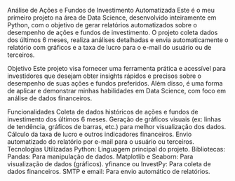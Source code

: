 Análise de Ações e Fundos de Investimento Automatizada
Este é o meu primeiro projeto na área de Data Science, desenvolvido inteiramente em Python, com o objetivo de gerar relatórios automatizados sobre o desempenho de ações e fundos de investimento. O projeto coleta dados dos últimos 6 meses, realiza análises detalhadas e envia automaticamente o relatório com gráficos e a taxa de lucro para o e-mail do usuário ou de terceiros.

Objetivo
Este projeto visa fornecer uma ferramenta prática e acessível para investidores que desejam obter insights rápidos e precisos sobre o desempenho de suas ações e fundos preferidos. Além disso, é uma forma de aplicar e demonstrar minhas habilidades em Data Science, com foco em análise de dados financeiros.

Funcionalidades
Coleta de dados históricos de ações e fundos de investimento dos últimos 6 meses.
Geração de gráficos visuais (ex: linhas de tendência, gráficos de barras, etc.) para melhor visualização dos dados.
Cálculo da taxa de lucro e outros indicadores financeiros.
Envio automatizado do relatório por e-mail para o usuário ou terceiros.
Tecnologias Utilizadas
Python: Linguagem principal do projeto.
Bibliotecas:
Pandas: Para manipulação de dados.
Matplotlib e Seaborn: Para visualização de dados (gráficos).
yfinance ou InvestPy: Para coleta de dados financeiros.
SMTP e email: Para envio automático de relatórios.
